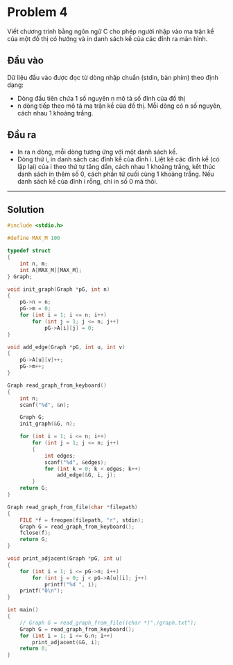 # Problem 4

Viết chương trình bằng ngôn ngữ C cho phép người nhập vào ma trận kề của một đồ thị có hướng và in danh sách kề của các đỉnh ra màn hình.

## Đầu vào

Dữ liệu đầu vào được đọc từ dòng nhập chuẩn (stdin, bàn phím) theo định dạng:

- Dòng đầu tiên chứa 1 số nguyên n mô tả số đỉnh của đồ thị
- n dòng tiếp theo mô tả ma trận kề của đồ thị. Mỗi dòng có n số nguyên, cách nhau 1 khoảng trắng.

## Đầu ra

- In ra n dòng, mỗi dòng tương ứng với một danh sách kề.
- Dòng thứ i, in danh sách các đỉnh kề của đỉnh i. Liệt kê các đỉnh kề (có lặp lại) của i theo thứ tự tăng dần, cách nhau 1 khoảng trắng, kết thúc danh sách in thêm số 0, cách phần tử cuối cùng 1 khoảng trắng. Nếu danh sách kề của đỉnh i rỗng, chỉ in số 0 mà thôi.

---

## Solution

```c
#include <stdio.h>

#define MAX_M 100

typedef struct
{
    int n, m;
    int A[MAX_M][MAX_M];
} Graph;

void init_graph(Graph *pG, int n)
{
    pG->n = n;
    pG->m = 0;
    for (int i = 1; i <= n; i++)
        for (int j = 1; j <= n; j++)
            pG->A[i][j] = 0;
}

void add_edge(Graph *pG, int u, int v)
{
    pG->A[u][v]++;
    pG->m++;
}

Graph read_graph_from_keyboard()
{
    int n;
    scanf("%d", &n);

    Graph G;
    init_graph(&G, n);

    for (int i = 1; i <= n; i++)
        for (int j = 1; j <= n; j++)
        {
            int edges;
            scanf("%d", &edges);
            for (int k = 0; k < edges; k++)
                add_edge(&G, i, j);
        }
    return G;
}

Graph read_graph_from_file(char *filepath)
{
    FILE *f = freopen(filepath, "r", stdin);
    Graph G = read_graph_from_keyboard();
    fclose(f);
    return G;
}

void print_adjacent(Graph *pG, int u)
{
    for (int i = 1; i <= pG->n; i++)
        for (int j = 0; j < pG->A[u][i]; j++)
            printf("%d ", i);
    printf("0\n");
}

int main()
{
    // Graph G = read_graph_from_file((char *)"./graph.txt");
    Graph G = read_graph_from_keyboard();
    for (int i = 1; i <= G.n; i++)
        print_adjacent(&G, i);
    return 0;
}
```
